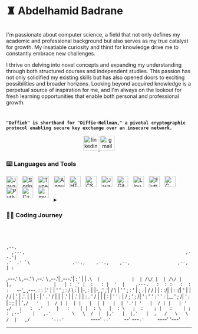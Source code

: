 # ♜ Abdelhamid Badrane

#
I'm passionate about computer science, a field that not only defines my academic and professional background but also serves as my true catalyst for growth. My insatiable curiosity and thirst for knowledge drive me to constantly embrace new challenges.

I thrive on delving into novel concepts and expanding my understanding through both structured courses and independent studies. This passion has not only solidified my existing skills but has also opened doors to exciting possibilities and broader horizons. Looking beyond acquired knowledge is a perpetual source of inspiration for me, and I'm always on the lookout for fresh learning opportunities that enable both personal and professional growth.

#

**`"Deffieh" is shorthand for "Diffie-Hellman," a pivotal cryptographic protocol enabling secure key exchange over an insecure network. `**


   <p align="center">
    <a href="https://it.linkedin.com/in/abdelhamid-badrane-5a6b4b185" target="_blank">
      <img src="https://img.shields.io/static/v1?message=LinkedIn&logo=linkedin&label=&color=0077B5&logoColor=white&labelColor=&style=for-the-badge" height="40" alt="linkedin logo"  />
    </a>
    <a href="mailto:badrane98x@gmail.com" target="_blank">
      <img src="https://img.shields.io/static/v1?message=Gmail&logo=gmail&label=&color=D14836&logoColor=white&labelColor=&style=for-the-badge" height="40" alt="gmail logo"  />
    </a>
   </p>

### ⌨️ Languages and Tools

<img align="left" alt="Java" width="30px" style="padding-right:10px;" src="https://cdn.jsdelivr.net/gh/devicons/devicon/icons/java/java-original.svg"/>
<img align="left" alt="Spring" width="30px" style="padding-right:10px;" src="https://cdn.jsdelivr.net/gh/devicons/devicon/icons/spring/spring-original.svg" />

<img align="left" alt="TypeScript" width="30px" style="padding-right:10px;" src="https://cdn.jsdelivr.net/gh/devicons/devicon/icons/typescript/typescript-plain.svg" />
<img align="left" alt="Angular" width="30px" style="padding-right:10px;" src="https://cdn.jsdelivr.net/gh/devicons/devicon/icons/angularjs/angularjs-plain.svg" />
<img align="left" alt="HTML" width="30px" style="padding-right:10px;" src="https://cdn.jsdelivr.net/gh/devicons/devicon/icons/html5/html5-plain.svg" />
<img align="left" alt="CSS" width="30px" style="padding-right:10px;" src="https://cdn.jsdelivr.net/gh/devicons/devicon/icons/css3/css3-plain.svg" />
<img align="left" alt="JavaScript" width="30px" style="padding-right:10px;" src="https://cdn.jsdelivr.net/gh/devicons/devicon/icons/javascript/javascript-plain.svg" />

<img align="left" alt="Git" width="30px" style="padding-right:10px;" src="https://cdn.jsdelivr.net/gh/devicons/devicon/icons/git/git-original.svg" />
<img align="left" alt="Linux" width="30px" style="padding-right:10px;" src="https://cdn.jsdelivr.net/gh/devicons/devicon/icons/linux/linux-original.svg" />

<img align="left" alt="Flutter" width="30px" style="padding-right:10px;" src="https://cdn.jsdelivr.net/gh/devicons/devicon/icons/flutter/flutter-original.svg" />
          
<img align="left" alt="C" width="30px" style="padding-right:10px;" src="https://cdn.jsdelivr.net/gh/devicons/devicon/icons/c/c-line.svg" />          

<img align="left" alt="Python" width="30px" style="padding-right:10px;" src="https://cdn.jsdelivr.net/gh/devicons/devicon/icons/python/python-original.svg" />
<img align="left" alt="C++" width="30px" style="padding-right:10px;" src="https://cdn.jsdelivr.net/gh/devicons/devicon/icons/cplusplus/cplusplus-line.svg" />


<img align="left" alt="mysql" width="30px" style="padding-right:10px;" src="https://cdn.jsdelivr.net/gh/devicons/devicon/icons/mysql/mysql-original.svg" />
          

<br />

#
 

<details>
 <summary><h3>👨‍💻 Coding Journey</h3></summary>
   I embarked on my coding journey as an eager computer science student, driven by an insatiable passion to unravel the intricacies of the programming world—from code and Unix to Linux and theory. Along the way, I delved into languages like C and Java, honing my skills and broadening my understanding.

As my academic journey progressed, my enthusiasm for exploration and learning deepened. I immersed myself in a diverse range of subjects, expanding my repertoire to include Python, Flutter, Figma, servlets, sockets, and enhancing my proficiency in concurrent programming. This journey not only fortified my foundation but also fueled my appetite for tackling complex challenges.

In the realm of software development, I found joy in crafting solutions that transcend traditional boundaries. From conceptualizing intricate algorithms to mastering the art of efficient multi-concurrent programming, I discovered a profound satisfaction in pushing the boundaries of what I thought was possible.

Beyond the academic realm, my passion became a driving force in my professional endeavors. I actively sought opportunities to apply my knowledge to real-world projects, collaborating with diverse teams and leveraging my skills to create innovative solutions. The dynamic nature of technology ensures that my journey is an ever-evolving adventure, and I eagerly anticipate the next set of challenges that will fuel my growth as a developer and lifelong learner.
</details>

#

                                                                          ,--, 
      ,---,                                                             ,--.'| 
    .'  .' `\                .--.,    .--.,    ,--,                  ,--,  | : 
  ,---.'     \             ,--.'  \ ,--.'  \ ,--.'|               ,---.'|  : ' 
  |   |  .`\  |            |  | /\/ |  | /\/ |  |,                |   | : _' | 
  :   : |  '  |    ,---.   :  : :   :  : :   `--'_        ,---.   :   : |.'  | 
  |   ' '  ;  :   /     \  :  | |-, :  | |-, ,' ,'|      /     \  |   ' '  ; : 
  '   | ;  .  |  /    /  | |  : :/| |  : :/| '  | |     /    /  | '   |  .'. | 
  |   | :  |  ' .    ' / | |  |  .' |  |  .' |  | :    .    ' / | |   | :  | ' 
  '   : | /  ;  '   ;   /| '  : '   '  : '   '  : |__  '   ;   /| '   : |  : ; 
  |   | '` ,/   '   |  / | |  | |   |  | |   |  | '.'| '   |  / | |   | '  ,/  
  ;   :  .'     |   :    | |  : \   |  : \   ;  :    ; |   :    | ;   : ;--'   
  |   ,.'        \   \  /  |  |,'   |  |,'   |  ,   /   \   \  /  |   ,/       
  '---'           `----'   `--'     `--'      ---`-'     `----'   '---'        
                                                          


---
<!--
**Deffieh/Deffieh** is a ✨ _special_ ✨ repository because its `README.md` (this file) appears on your GitHub profile.

Here are some ideas to get you started:

- 🔭 I’m currently working on ...
- 🌱 I’m currently learning ...
- 👯 I’m looking to collaborate on ...
- 🤔 I’m looking for help with ...
- 💬 Ask me about ...
- 📫 How to reach me: ...
- 😄 Pronouns: ...
- ⚡ Fun fact: ...
-->
